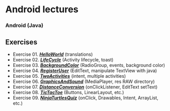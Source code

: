 # Android lectures
### Android (Java)

## Exercises
- Exercise 01. _**[HelloWorld](https://github.com/Mikodanic-I/lectures-android/tree/master/HelloWorld)**_ (translations)
- Exercise 02. _**[LifeCycle](https://github.com/Mikodanic-I/lectures-android/tree/master/LifeCycle)**_ (Activity lifecycle, toast)
- Exercise 03. _**[BackgroundColor](https://github.com/Mikodanic-I/lectures-android/tree/master/BackgroundColor)**_ (RadioGroup, events, background color)
- Exercise 04. _**[RegisterUser](https://github.com/Mikodanic-I/lectures-android/tree/master/RegisterUser)**_ (EditText, manipulate TextView with java)
- Exercise 05. _**[TwoActivities](https://github.com/Mikodanic-I/lectures-android/tree/master/TwoActivities)**_ (intent, multiple activities)
- Exercise 06. _**[GraphicsAndSound](https://github.com/Mikodanic-I/lectures-android/tree/master/GraphicsAndSound)**_ (MediaPlayer, res RAW directory)
- Exercise 07. _**[DistanceConversion](https://github.com/Mikodanic-I/lectures-android/tree/master/DistanceConversion)**_ (onClickListener, EditText setText)
- Exercise 08. _**[TicTacToe](https://github.com/Mikodanic-I/lectures-android/tree/master/TicTacToe)**_ (Buttons, LinearLayout, etc.)
- Exercise 09. _**[NinjaTurtlesQuiz](https://github.com/Mikodanic-I/lectures-android/tree/master/NinjaTurtlesQuiz)**_ (onClick, Drawables, Intent, ArrayList, etc.)
